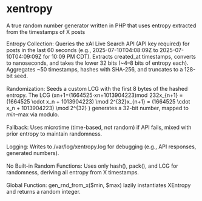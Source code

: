 # xentropy
A true random number generator written in PHP that uses entropy extracted from the timestamps of X posts

Entropy Collection: Queries the xAI Live Search API (API key required) for posts in the last 60 seconds (e.g., 2025-07-10T04:08:09Z to 2025-07-10T04:09:09Z for 10:09 PM CDT). Extracts created_at timestamps, converts to nanoseconds, and takes the lower 32 bits (~4–8 bits of entropy each). Aggregates ~50 timestamps, hashes with SHA-256, and truncates to a 128-bit seed.<br/><br/>
Randomization: Seeds a custom LCG with the first 8 bytes of the hashed entropy. The LCG (xn+1=(1664525⋅xn+1013904223)mod  232x_{n+1} = (1664525 \cdot x_n + 1013904223) \mod 2^{32}x_{n+1} = (1664525 \cdot x_n + 1013904223) \mod 2^{32}
) generates a 32-bit number, mapped to $min–$max via modulo.<br/><br/>
Fallback: Uses microtime (time-based, not random) if API fails, mixed with prior entropy to maintain randomness.<br/><br/>
Logging: Writes to /var/log/xentropy.log for debugging (e.g., API responses, generated numbers).<br/><br/>
No Built-in Random Functions: Uses only hash(), pack(), and LCG for randomness, deriving all entropy from X timestamps.<br/><br/>
Global Function: gen_rnd_from_x($min, $max) lazily instantiates XEntropy and returns a random integer.


